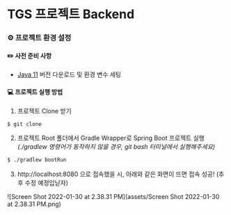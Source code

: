 # TGS 프로젝트 Backend

### :gear: 프로젝트 환경 설정

#### :pencil2: 사전 준비 사항

- <a href="https://www.oracle.com/kr/java/technologies/javase/jdk11-archive-downloads.html">Java 11</a> 버전 다운로드 및 환경 변수 세팅



#### :computer: 프로젝트 실행 방법

1. 프로젝트 Clone 받기

```bash
$ git clone 
```



2. 프로젝트 Root 폴더에서 Gradle Wrapper로 Spring Boot 프로젝트 실행 *(./gradlew 명령어가 동작하지 않을 경우, git bash 터미널에서 실행해주세요)*

```bash
$ ./gradlew bootRun
```



3. http://localhost:8080 으로 접속했을 시, 아래와 같은 화면이 뜨면 접속 성공! (추후 수정 예정입닏자)

![Screen Shot 2022-01-30 at 2.38.31 PM](assets/Screen Shot 2022-01-30 at 2.38.31 PM.png)
